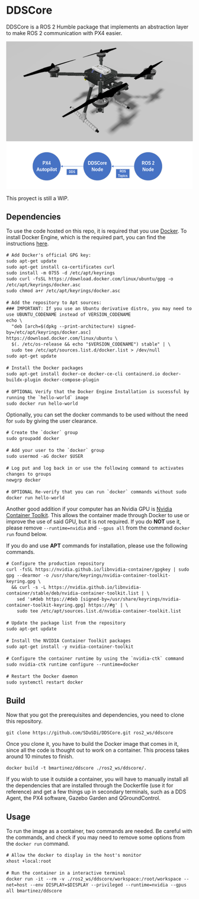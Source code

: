 # DDSCore
DDSCore is a ROS 2 Humble package that implements an abstraction layer to make ROS 2 communication with PX4 easier.

![image](assets/x500_pocho.png)
![image](assets/schema.png)

This proyect is still a WIP.

## Dependencies

To use the code hosted on this repo, it is required that you use <a href="https://www.docker.com/" target="_blank" rel="noreferrer">Docker</a>. To install Docker Engine, which is the required part, you can find the instructions <a href="https://docs.docker.com/engine/install/ubuntu/" target="_blank" rel="noreferrer">here</a>.

```
# Add Docker's official GPG key:
sudo apt-get update
sudo apt-get install ca-certificates curl
sudo install -m 0755 -d /etc/apt/keyrings
sudo curl -fsSL https://download.docker.com/linux/ubuntu/gpg -o /etc/apt/keyrings/docker.asc
sudo chmod a+r /etc/apt/keyrings/docker.asc

# Add the repository to Apt sources: 
### IMPORTANT: If you use an Ubuntu derivative distro, you may need to use UBUNTU_CODENAME instead of VERSION_CODENAME
echo \
  "deb [arch=$(dpkg --print-architecture) signed-by=/etc/apt/keyrings/docker.asc] https://download.docker.com/linux/ubuntu \
  $(. /etc/os-release && echo "$VERSION_CODENAME") stable" | \
  sudo tee /etc/apt/sources.list.d/docker.list > /dev/null
sudo apt-get update

# Install the Docker packages
sudo apt-get install docker-ce docker-ce-cli containerd.io docker-buildx-plugin docker-compose-plugin

# OPTIONAL Verify that the Docker Engine Installation is sucessful by running the `hello-world` image
sudo docker run hello-world
```

Optionally, you can set the docker commands to be used without the need for ```sudo``` by giving the user clearance.

```
# Create the `docker` group
sudo groupadd docker

# Add your user to the `docker` group
sudo usermod -aG docker $USER

# Log put and log back in or use the following command to activates changes to groups
newgrp docker

# OPTIONAL Re-verify that you can run `docker` commands without sudo
docker run hello-world
```

Another good addition if your computer has an Nvidia GPU is <a href="https://docs.nvidia.com/datacenter/cloud-native/container-toolkit/latest/install-guide.html" target="_blank" rel="noreferrer">Nvidia Container Toolkit</a>. This allows the container made through Docker to use or improve the use of said GPU, but it is not required. If you do <b>NOT</b> use it, please remove ```--runtime=nvidia``` and ```--gpus all``` from the command ```docker run``` found below.

If you do and use <b>APT</b> commands for installation, please use the following commands.
```
# Configure the production repository
curl -fsSL https://nvidia.github.io/libnvidia-container/gpgkey | sudo gpg --dearmor -o /usr/share/keyrings/nvidia-container-toolkit-keyring.gpg \
  && curl -s -L https://nvidia.github.io/libnvidia-container/stable/deb/nvidia-container-toolkit.list | \
    sed 's#deb https://#deb [signed-by=/usr/share/keyrings/nvidia-container-toolkit-keyring.gpg] https://#g' | \
    sudo tee /etc/apt/sources.list.d/nvidia-container-toolkit.list

# Update the package list from the repository
sudo apt-get update

# Install the NVIDIA Container Toolkit packages
sudo apt-get install -y nvidia-container-toolkit

# Configure the container runtime by using the `nvidia-ctk` command
sudo nvidia-ctk runtime configure --runtime=docker

# Restart the Docker daemon
sudo systemctl restart docker
```

## Build

Now that you got the prerequisites and dependencies, you need to clone this repository.

```
git clone https://github.com/SDuSDi/DDSCore.git ros2_ws/ddscore
```

Once you clone it, you have to build the Docker image that comes in it, since all the code is thought out to work on a container. This process takes around 10 minutes to finish.

```
docker build -t bmartinez/ddscore ./ros2_ws/ddscore/.
```

If you wish to use it outside a container, you will have to manually install all the dependencies that are installed through the Dockerfile (use it for reference) and get a few things up in secondary terminals, such as a DDS Agent, the PX4 software, Gazebo Garden and QGroundControl.

## Usage

To run the image as a container, two commands are needed. Be careful with the commands, and check if you may need to remove some options from the ```docker run``` command.

```
# Allow the docker to display in the host's monitor
xhost +local:root

# Run the container in a interactive terminal
docker run -it --rm -v ./ros2_ws/ddscore/workspace:/root/workspace --net=host --env DISPLAY=$DISPLAY --privileged --runtime=nvidia --gpus all bmartinez/ddscore
```